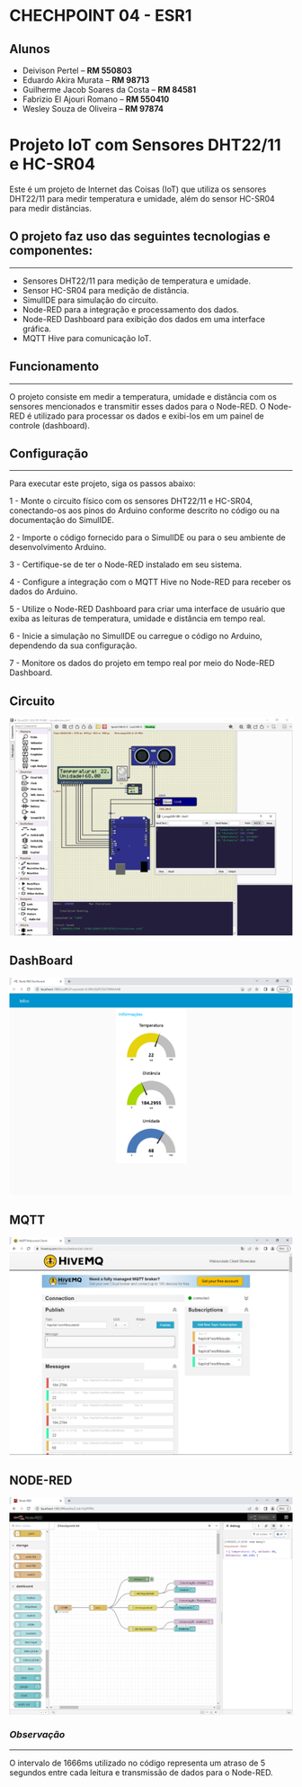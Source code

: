 # CHECHPOINT 04 - ESR1

## Alunos

- Deivison Pertel – **RM 550803**
- Eduardo Akira Murata – **RM 98713**
- Guilherme Jacob Soares da Costa – **RM 84581**
- Fabrizio El Ajouri Romano – **RM 550410**
- Wesley Souza de Oliveira – **RM 97874**


# Projeto IoT com Sensores DHT22/11 e HC-SR04
Este é um projeto de Internet das Coisas (IoT) que utiliza os sensores DHT22/11 para medir temperatura e umidade, além do sensor HC-SR04 para medir distâncias. 

## O projeto faz uso das seguintes tecnologias e componentes:
---

- Sensores DHT22/11 para medição de temperatura e umidade.
- Sensor HC-SR04 para medição de distância.
- SimulIDE para simulação do circuito.
- Node-RED para a integração e processamento dos dados.
- Node-RED Dashboard para exibição dos dados em uma interface gráfica.
- MQTT Hive para comunicação IoT.

## Funcionamento
---

O projeto consiste em medir a temperatura, umidade e distância com os sensores mencionados e transmitir esses dados para o Node-RED. O Node-RED é utilizado para processar os dados e exibi-los em um painel de controle (dashboard).

## Configuração
---
Para executar este projeto, siga os passos abaixo:

1 - Monte o circuito físico com os sensores DHT22/11 e HC-SR04, conectando-os aos pinos do Arduino conforme descrito no código ou na documentação do SimulIDE.

2 - Importe o código fornecido para o SimulIDE ou para o seu ambiente de desenvolvimento Arduino.

3 - Certifique-se de ter o Node-RED instalado em seu sistema.

4 - Configure a integração com o MQTT Hive no Node-RED para receber os dados do Arduino.

5 - Utilize o Node-RED Dashboard para criar uma interface de usuário que exiba as leituras de temperatura, umidade e distância em tempo real.

6 - Inicie a simulação no SimulIDE ou carregue o código no Arduino, dependendo da sua configuração.

7 - Monitore os dados do projeto em tempo real por meio do Node-RED Dashboard.

## Circuito
<img src="./assets/img/Simullide.PNG">

## DashBoard
<img src="./assets/img/Dashboard.PNG">

## MQTT
<img src="./assets/img/MQTT.PNG">

## NODE-RED
<img src="./assets/img/NODE-RED.PNG">


### *Observação*
---
O intervalo de 1666ms utilizado no código representa um atraso de 5 segundos entre cada leitura e transmissão de dados para o Node-RED.
